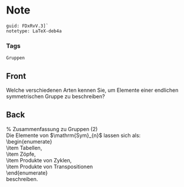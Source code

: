 # Note
```
guid: FDxRvV.3]`
notetype: LaTeX-deb4a
```

### Tags
```
Gruppen
```

## Front
Welche verschiedenen Arten kennen Sie, um Elemente einer endlichen symmetrischen Gruppe zu beschreiben?

## Back
<div>% Zusammenfassung zu Gruppen (2)</div><div>
</div>Die Elemente von $\mathrm{Sym}_{n}$ lassen sich als:<div>\begin{enumerate}</div><div>\item Tabellen,</div><div>\item Zöpfe,</div><div>\item Produkte von Zyklen,</div><div>\item Produkte von Transpositionen</div><div>\end{enumerate}</div><div>beschreiben.</div>
